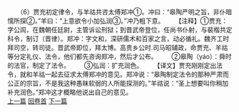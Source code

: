 　　（6）贾充初定律令，与羊祜共咨太傅郑冲①。冲曰：“皋陶严明之旨，非仆暗懦所探②。”羊曰：“上意欲令小加弘润③。”冲乃粗下意。
　　【注释】①贾充：字公闾，在魏朝任廷尉，主管诉讼刑狱；到晋武帝登位，任尚书仆射，与裴楷共定科令，制订（晋律）。郑冲：字文和，深研儒术和百家之言，动必循礼。魏齐工时拜司空，转司徒。晋武帝即位，拜太博。高贵乡公时.司马昭辅政，命贾充、羊祜等分定礼仪、法令，他们都先咨询郑冲，然后才公布。
　　②皋陶（yáo）：舜时的法官，制定了法令。
　　③弘润：扩充润色。
　　【译文】贾充刚刚定出法令，就和羊祜一起去征求太傅郑冲的意见。郑冲说：“皋陶制定法令的那种严肃而公正的宗旨，不是我这种愚昧软弱的人所能探测的。”羊祜说：“圣上想要叫你稍加补充润色。”郑冲这才概略他说出自己的意见。
<br>[上一篇](03_05) [回卷首](03_00) [下一篇](03_07)
